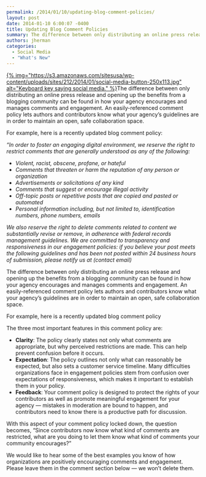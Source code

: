 ```yaml
---
permalink: /2014/01/10/updating-blog-comment-policies/
layout: post
date: 2014-01-10 6:00:07 -0400
title: Updating Blog Comment Policies
summary: The difference between only distributing an online press release and opening up the benefits from a blogging community can be found in how your agency encourages and manages comments and engagement. An easily-referenced comment policy lets authors and contributors know what your agency&rsquo;s guidelines are in order to
authors: jherman
categories:
  - Social Media
  - "What's New"
---
```


[{% img="https://s3.amazonaws.com/sitesusa/wp-content/uploads/sites/212/2014/01/social-media-button-250x113.jpg" alt="Keyboard key saying social media." %}](https://s3.amazonaws.com/sitesusa/wp-content/uploads/sites/212/2014/01/social-media-button.jpg)The difference between only distributing an online press release and opening up the benefits from a blogging community can be found in how your agency encourages and manages comments and engagement. An easily-referenced comment policy lets authors and contributors know what your agency’s guidelines are in order to maintain an open, safe collaboration space.

For example, here is a recently updated blog comment policy:

_“In order to foster an engaging digital environment, we reserve the right to restrict comments that are generally understood as any of the following:_

<div>
  <ul>
    <li>
      <i>Violent, racist, obscene, profane, or hateful</i>
    </li>
    <li>
      <i>Comments that threaten or harm the reputation of any person or organization</i>
    </li>
    <li>
      <i>Advertisements or solicitations of any kind</i>
    </li>
    <li>
      <i>Comments that suggest or encourage illegal activity</i>
    </li>
    <li>
      <i>Off-topic posts or repetitive posts that are copied and pasted or automated</i>
    </li>
    <li>
      <i>Personal information including, but not limited to, identification numbers, phone numbers, emails</i>
    </li>
  </ul>
</div>

<div>
  <p>
    <i>We also reserve the right to delete comments related to content we substantially revise or remove, in adherence with federal records management guidelines. <i>We are committed to transparency and responsiveness in our engagement policies: if</i><i> you believe your post meets the following guidelines and has been not posted within 24 business hours of submission, please notify us at (contact email)</i></i>
  </p>
</div>

The difference between only distributing an online press release and opening up the benefits from a blogging community can be found in how your agency encourages and manages comments and engagement. An easily-referenced comment policy lets authors and contributors know what your agency’s guidelines are in order to maintain an open, safe collaboration space.

For example, here is a recently updated blog comment policy

The three most important features in this comment policy are:

  * **Clarity**: The policy clearly states not only what comments are appropriate, but why perceived restrictions are made. This can help prevent confusion before it occurs.
  * **Expectation**: The policy outlines not only what can reasonably be expected, but also sets a customer service timeline. Many difficulties organizations face in engagement policies stem from confusion over expectations of responsiveness, which makes it important to establish them in your policy.
  * **Feedback**: Your comment policy is designed to protect the rights of your contributors as well as promote meaningful engagement for your agency — mistakes in moderation are bound to happen, and contributors need to know there is a productive path for discussion.

With this aspect of your comment policy locked down, the question becomes, “Since contributors now know what kind of comments are restricted, what are you doing to let them know what kind of comments your community encourages?”

We would like to hear some of the best examples you know of how organizations are positively encouraging comments and engagement. Please leave them in the comment section below — we won’t delete them.